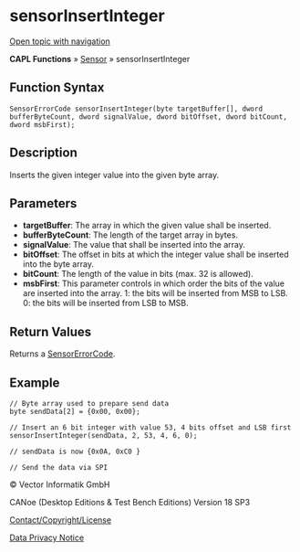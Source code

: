 # sensorInsertInteger

[Open topic with navigation](../../../../../CANoeDEFamily.htm#Topics/CAPLFunctions/Sensor/Functions/CAPLfunctionSensorInsertInteger.md)

**CAPL Functions** » [Sensor](../CAPLfunctionsSensorOverview.md) » sensorInsertInteger

## Function Syntax

```plaintext
SensorErrorCode sensorInsertInteger(byte targetBuffer[], dword bufferByteCount, dword signalValue, dword bitOffset, dword bitCount, dword msbFirst);
```

## Description

Inserts the given integer value into the given byte array.

## Parameters

- **targetBuffer**: The array in which the given value shall be inserted.
- **bufferByteCount**: The length of the target array in bytes.
- **signalValue**: The value that shall be inserted into the array.
- **bitOffset**: The offset in bits at which the integer value shall be inserted into the byte array.
- **bitCount**: The length of the value in bits (max. 32 is allowed).
- **msbFirst**: This parameter controls in which order the bits of the value are inserted into the array. 1: the bits will be inserted from MSB to LSB. 0: the bits will be inserted from LSB to MSB.

## Return Values

Returns a [SensorErrorCode](../CAPLfunctionsSensorEnumeration.md).

## Example

```plaintext
// Byte array used to prepare send data
byte sendData[2] = {0x00, 0x00};

// Insert an 6 bit integer with value 53, 4 bits offset and LSB first
sensorInsertInteger(sendData, 2, 53, 4, 6, 0);

// sendData is now {0x0A, 0xC0 }

// Send the data via SPI
```

© Vector Informatik GmbH

CANoe (Desktop Editions & Test Bench Editions) Version 18 SP3

[Contact/Copyright/License](../../../Shared/ContactCopyrightLicense.md)

[Data Privacy Notice](https://www.vector.com/int/en/company/get-info/privacy-policy/)

